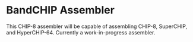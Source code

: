 # BandCHIP Assembler

This CHIP-8 assembler will be capable of assembling CHIP-8, SuperCHIP, and HyperCHIP-64.  Currently a work-in-progress assembler.
